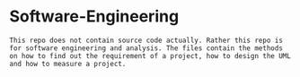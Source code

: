 # Software-Engineering
```This repo does not contain source code actually. Rather this repo is for software engineering and analysis. The files contain the methods on how to find out the requirement of a project, how to design the UML and how to measure a project.```
